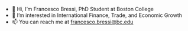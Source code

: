 - 👋 Hi, I’m Francesco Bressi, PhD Student at Boston College
- 👀 I’m interested in International Finance, Trade, and Economic Growth
- 📫 You can reach me at francesco.bressi@bc.edu
  

<!---
bfrancesco98/bfrancesco98 is a ✨ special ✨ repository because its `README.md` (this file) appears on your GitHub profile.
You can click the Preview link to take a look at your changes.
--->
